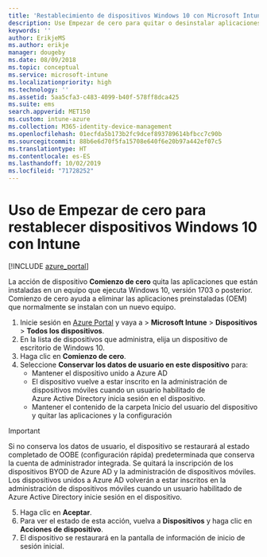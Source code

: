 ```yaml
---
title: 'Restablecimiento de dispositivos Windows 10 con Microsoft Intune: Azure | Microsoft Docs'
description: Use Empezar de cero para quitar o desinstalar aplicaciones en equipos con Windows 10 con Microsoft Intune.
keywords: ''
author: ErikjeMS
ms.author: erikje
manager: dougeby
ms.date: 08/09/2018
ms.topic: conceptual
ms.service: microsoft-intune
ms.localizationpriority: high
ms.technology: ''
ms.assetid: 5aa5cfa3-c483-4099-b40f-578ff8dca425
ms.suite: ems
search.appverid: MET150
ms.custom: intune-azure
ms.collection: M365-identity-device-management
ms.openlocfilehash: 01ecfda5b173b2fc9dcef893789614bfbcc7c90b
ms.sourcegitcommit: 88b6e6d70f5fa15708e640f6e20b97a442ef07c5
ms.translationtype: HT
ms.contentlocale: es-ES
ms.lasthandoff: 10/02/2019
ms.locfileid: "71728252"
---
```

# <a name="use-fresh-start-to-reset-windows-10-devices-with-intune"></a>Uso de Empezar de cero para restablecer dispositivos Windows 10 con Intune


[!INCLUDE [azure_portal](../includes/azure_portal.md)]

La acción de dispositivo **Comienzo de cero** quita las aplicaciones que están instaladas en un equipo que ejecuta Windows 10, versión 1703 o posterior. Comienzo de cero ayuda a eliminar las aplicaciones preinstaladas (OEM) que normalmente se instalan con un nuevo equipo. 

1. Inicie sesión en [Azure Portal](https://portal.azure.com) y vaya a > **Microsoft Intune** > **Dispositivos** > **Todos los dispositivos**.
2. En la lista de dispositivos que administra, elija un dispositivo de escritorio de Windows 10.
3. Haga clic en **Comienzo de cero**. 
4. Seleccione **Conservar los datos de usuario en este dispositivo** para:
   * Mantener el dispositivo unido a Azure AD
   * El dispositivo vuelve a estar inscrito en la administración de dispositivos móviles cuando un usuario habilitado de Azure Active Directory inicia sesión en el dispositivo.
   * Mantener el contenido de la carpeta Inicio del usuario del dispositivo y quitar las aplicaciones y la configuración

  > [!IMPORTANT]
 > Si no conserva los datos de usuario, el dispositivo se restaurará al estado completado de OOBE (configuración rápida) predeterminada que conserva la cuenta de administrador integrada.
 > Se quitará la inscripción de los dispositivos BYOD de Azure AD y la administración de dispositivos móviles.
 > Los dispositivos unidos a Azure AD volverán a estar inscritos en la administración de dispositivos móviles cuando un usuario habilitado de Azure Active Directory inicie sesión en el dispositivo.
 
5. Haga clic en **Aceptar**.   
6. Para ver el estado de esta acción, vuelva a **Dispositivos** y haga clic en **Acciones de dispositivo**.  
7. El dispositivo se restaurará en la pantalla de información de inicio de sesión inicial.
